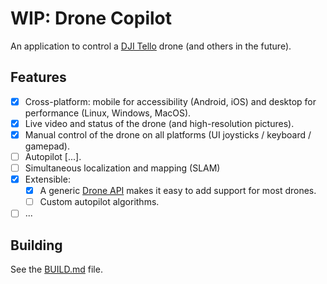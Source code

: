 # WIP: Drone Copilot

An application to control a [DJI Tello](https://www.ryzerobotics.com/tello) drone (and others in the future).

## Features

- [x] Cross-platform: mobile for accessibility (Android, iOS) and desktop for performance (Linux, Windows, MacOS).
- [x] Live video and status of the drone (and high-resolution pictures).
- [x] Manual control of the drone on all platforms (UI joysticks / keyboard / gamepad).
- [ ] Autopilot [...].
- [ ] Simultaneous localization and mapping (SLAM)
- [x] Extensible:
    - [x] A generic [Drone API](src/drone/api/drone.py) makes it easy to add support for most drones.
    - [ ] Custom autopilot algorithms.
- [ ] ...

## Building

See the [BUILD.md](BUILD.md) file.
